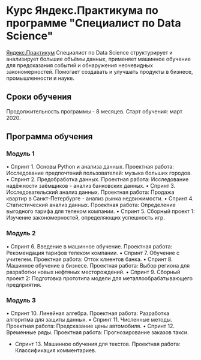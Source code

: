 # Курс Яндекс.Практикума по программе "Специалист по Data Science"
<a href="https://praktikum.yandex.ru/profile/data-scientist/">Яндекс.Практикум</a>
Специалист по Data Science структурирует и анализирует большие объёмы данных, применяет машинное обучение для предсказания событий и обнаружения неочевидных закономерностей. Помогает создавать и улучшать продукты в бизнесе, промышленности и науке.
## Сроки обучения
Продолжительность программы - 8 месяцев. Старт обучения: март 2020.

## Программа обучения
### Модуль 1
•	Спринт 1. Основы Python и анализа данных. Проектная работа: Исследование предпочтений пользователей: музыка больших городов.
•	Спринт 2. Предобработка данных. Проектная работа: Исследование надёжности заёмщиков - анализ банковских данных.
•	Спринт 3. Исследовательский анализ данных. Проектная работа: Продажа квартир в Санкт-Петербурге - анализ рынка недвижимости.
•	Спринт 4. Статистический анализ данных. Проектная работа: Определение выгодного тарифа для телеком компании.
•	Спринт 5. Сборный проект 1: Изучение закономерностей, определяющих успешность игр.
### Модуль 2
•	Спринт 6. Введение в машинное обучение. Проектная работа: Рекомендация тарифов телеком компании.
•	Спринт 7. Обучение с учителем. Проектная работа: Отток клиентов банка.
•	Спринт 8. Машинное обучение в бизнесе. Проектная работа: Выбор региона для разработки новых нефтяных месторождений.
•	Спринт 9. Сборный проект 2: Подготовка прототипа модели для металлообрабатывающего предприятия.
### Модуль 3
•	Спринт 10. Линейная алгебра. Проектная работа: Разработка алгоритма для защиты данных.
•	Спринт 11. Численные методы. Проектная работа: Предсказание цены автомобиля.
•	Спринт 12. Временные ряды. Проектная работа: Прогнозирование заказов такси.
- Спринт 13. Машинное обучения для текстов. Проектная работа: Классификация комментариев.
